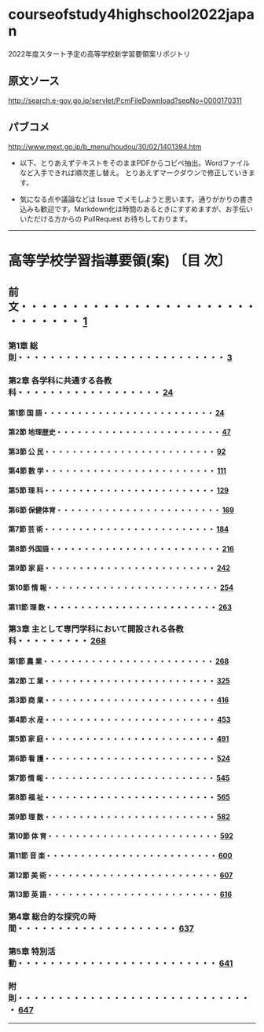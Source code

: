 # courseofstudy4highschool2022japan
2022年度スタート予定の高等学校新学習要領案リポジトリ

## 原文ソース
http://search.e-gov.go.jp/servlet/PcmFileDownload?seqNo=0000170311

## パブコメ
http://www.mext.go.jp/b_menu/houdou/30/02/1401394.htm

* 以下、とりあえずテキストをそのままPDFからコピペ抽出。Wordファイルなど入手できれば順次差し替え。
とりあえずマークダウンで修正していきます。

* 気になる点や議論などは Issue でメモしようと思います。通りがかりの書き込みも歓迎です。Markdown化は時間のあるときにすすめますが、お手伝いいただける方からの PullRequest お待ちしております。


---

# 高等学校学習指導要領(案) 〔目 次〕

## 前 文・・・・・・・・・・・・・・・・・・・・・・・・・・・・・・ [1](前_文.md#前_文)
### 第1章 総 則・・・・・・・・・・・・・・・・・・・・・・・・・・ [3](第1章_総_則.md#第1章_総_則)
### 第2章 各学科に共通する各教科・・・・・・・・・・・・・・・・・・ [24](第2章_各学科に共通する各教科)
#### 第1節 国 語・・・・・・・・・・・・・・・・・・・・・・・・・ [24](第2章_各学科に共通する各教科/第1節_国_語.md#第1節_国_語)
#### 第2節 地理歴史・・・・・・・・・・・・・・・・・・・・・・・・ [47](第2章_各学科に共通する各教科/第2節_地理歴史.md#第2節_地理歴史)
#### 第3節 公 民・・・・・・・・・・・・・・・・・・・・・・・・・ [92](第2章_各学科に共通する各教科/第3節_公_民.md#第3節_公_民)
#### 第4節 数 学・・・・・・・・・・・・・・・・・・・・・・・・・ [111](第2章_各学科に共通する各教科/第4節_数_学.md#第4節_数_学)
#### 第5節 理 科・・・・・・・・・・・・・・・・・・・・・・・・・ [129](第2章_各学科に共通する各教科/第5節_理_科.md#第5節_理_科)
#### 第6節 保健体育・・・・・・・・・・・・・・・・・・・・・・・・ [169](第2章_各学科に共通する各教科/第6節_保健体育.md#第6節_保健体育)
#### 第7節 芸 術・・・・・・・・・・・・・・・・・・・・・・・・・ [184](第2章_各学科に共通する各教科/第7節_芸_術.md#第7節_芸_術)
#### 第8節 外国語・・・・・・・・・・・・・・・・・・・・・・・・・ [216](第2章_各学科に共通する各教科/第8節_外国語.md#第8節_外国語)
#### 第9節 家 庭・・・・・・・・・・・・・・・・・・・・・・・・・ [242](第2章_各学科に共通する各教科/第9節_家_庭.md#第9節_家_庭)
#### 第10節 情 報・・・・・・・・・・・・・・・・・・・・・・・・・ [254](第2章_各学科に共通する各教科/第10節_情_報.md#第10節_情_報)
#### 第11節 理 数・・・・・・・・・・・・・・・・・・・・・・・・・ [263](第2章_各学科に共通する各教科/第11節_理_数.md#第11節_理_数)

### 第3章 主として専門学科において開設される各教科・・・・・・・・・ [268](第3章_主として専門学科において開設される各教科)
#### 第1節 農 業・・・・・・・・・・・・・・・・・・・・・・・・・ [268](第3章_主として専門学科において開設される各教科/第1節_農_業.md#第1節_農_業)
#### 第2節 工 業・・・・・・・・・・・・・・・・・・・・・・・・・ [325](第3章_主として専門学科において開設される各教科/第2節_工_業.md#第2節_工_業)
#### 第3節 商 業・・・・・・・・・・・・・・・・・・・・・・・・・ [416](第3章_主として専門学科において開設される各教科/第3節_商_業.md#第3節_商_業)
#### 第4節 水 産・・・・・・・・・・・・・・・・・・・・・・・・・ [453](第3章_主として専門学科において開設される各教科/第4節_水_産.md#第4節_水_産)
#### 第5節 家 庭・・・・・・・・・・・・・・・・・・・・・・・・・ [491](第3章_主として専門学科において開設される各教科/第5節_家_庭.md#第5節_家_庭)
#### 第6節 看 護・・・・・・・・・・・・・・・・・・・・・・・・・ [524](第3章_主として専門学科において開設される各教科/第6節_看_護.md#第6節_看_護)
#### 第7節 情 報・・・・・・・・・・・・・・・・・・・・・・・・・ [545](第3章_主として専門学科において開設される各教科/第7節_情_報.md#第7節_情_報)
#### 第8節 福 祉・・・・・・・・・・・・・・・・・・・・・・・・・ [565](第3章_主として専門学科において開設される各教科/第8節_福_祉.md#第8節_福_祉)
#### 第9節 理 数・・・・・・・・・・・・・・・・・・・・・・・・・ [582](第3章_主として専門学科において開設される各教科/第9節_理_数.md#第9節_理_数)
#### 第10節 体 育・・・・・・・・・・・・・・・・・・・・・・・・・ [592](第3章_主として専門学科において開設される各教科/第10節_体_育.md#第10節_体_育)
#### 第11節 音 楽・・・・・・・・・・・・・・・・・・・・・・・・・ [600](第3章_主として専門学科において開設される各教科/第11節_音_楽.md#第11節_音_楽)
#### 第12節 美 術・・・・・・・・・・・・・・・・・・・・・・・・・ [607](第3章_主として専門学科において開設される各教科/第12節_美_術.md#第12節_美_術)
#### 第13節 英 語・・・・・・・・・・・・・・・・・・・・・・・・・ [616](第3章_主として専門学科において開設される各教科/第13節_英_語.md#第13節_英_語)

### 第4章 総合的な探究の時間・・・・・・・・・・・・・・・・・・・・ [637](第4章_総合的な探究の時間.md#第4章_総合的な探究の時間)
### 第5章 特別活動・・・・・・・・・・・・・・・・・・・・・・・・・ [641](第5章_特別活動.md#第5章_特別活動)
### 附 則・・・・・・・・・・・・・・・・・・・・・・・・・・・・・・ [647](附_則.md#附_則)

---
